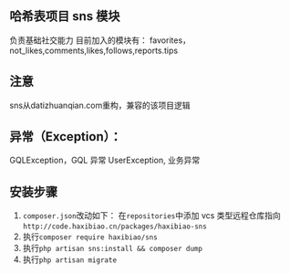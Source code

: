 ## 哈希表项目 sns 模块
负责基础社交能力
目前加入的模块有：
favorites，not_likes,comments,likes,follows,reports.tips

## 注意
sns从datizhuanqian.com重构，兼容的该项目逻辑


## 异常（Exception）：

GQLException，GQL 异常
UserException, 业务异常


## 安装步骤

1. `composer.json`改动如下：
   在`repositories`中添加 vcs 类型远程仓库指向
   `http://code.haxibiao.cn/packages/haxibiao-sns`
2. 执行`composer require haxibiao/sns`
3. 执行`php artisan sns:install && composer dump`
4. 执行`php artisan migrate`



